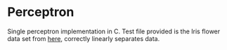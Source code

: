 # Perceptron 

Single perceptron implementation in C.  Test file provided is the Iris flower data set from [here](http://archive.ics.uci.edu/ml/datasets/Iris), correctly 
linearly separates data.
